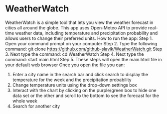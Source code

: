 # WeatherWatch
WeatherWatch is a simple tool that lets you view the weather forecast in cities all around the globe. This app uses Open-Meteo API to provide real-time weather data, including temperature and precipitation probability and allows users to change their preferred units.
How to run the app:
Step 1. Open your command prompt on your computer
Step 2. Type the following command: git clone https://github.com/github-slavik/WeatherWatch.git
Step 3. Next type the command: cd WeatherWatch
Step 4. Next type the command: start main.html
Step 5. These steps will open the main.html file in your default web browser
Once you open the file you can:
1. Enter a city name in the search bar and click search to display the temperature for the week and the precipitation probability
2. Change temperature units using the drop-down settings box
3. Interact with the chart by clicking on the purple/green box to hide one data set or the other and scroll to the bottom to see the forecast for the whole week
4. Search for another city
